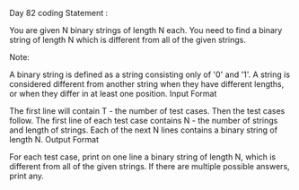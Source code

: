 Day 82 coding Statement : 

You are given N binary strings of length N each. You need to find a binary string of length N which is different from all of the given strings.

Note:

A binary string is defined as a string consisting only of '0' and '1'.
A string is considered different from another string when they have different lengths, or when they differ in at least one position.
Input Format

The first line will contain T - the number of test cases. Then the test cases follow.
The first line of each test case contains N - the number of strings and length of strings.
Each of the next N lines contains a binary string of length N.
Output Format

For each test case, print on one line a binary string of length N, which is different from all of the given strings. If there are multiple possible answers, print any.